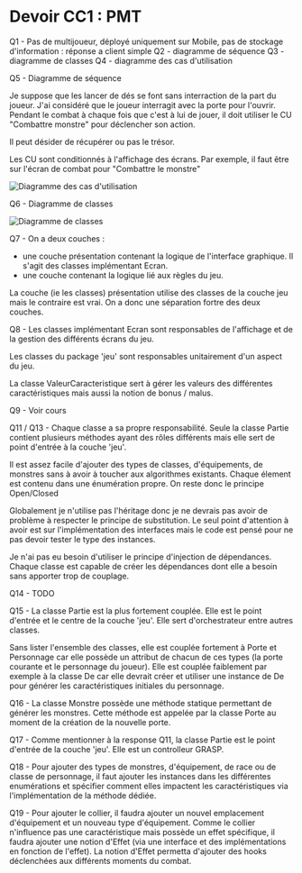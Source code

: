 # Devoir CC1 : PMT

Q1 - Pas de multijoueur, déployé uniquement sur Mobile, pas de stockage d'information : réponse a client simple
Q2 - diagramme de séquence
Q3 - diagramme de classes
Q4 - diagramme des cas d'utilisation

Q5 - Diagramme de séquence

Je suppose que les lancer de dés se font sans interraction de la part du joueur.
J'ai considéré que le joueur interragit avec la porte pour l'ouvrir.
Pendant le combat à chaque fois que c'est à lui de jouer, il doit utiliser le CU "Combattre monstre" pour déclencher son action.

Il peut désider de récupérer ou pas le trésor.

Les CU sont conditionnés à l'affichage des écrans. Par exemple, il faut être sur l'écran de combat pour "Combattre le monstre"

![Diagramme des cas d'utilisation](http://www.plantuml.com/plantuml/svg/RP1DJWCn34RtEONLVJa2gbJ1efiYE859JITg9WwsWpH2782ZS8vUZ4c3sep4CY_FF_usQYXMnkWYlHaOWuJZO708Gju29wUda38AZf3Hd_18BpP5WlgDwHYf4s98P5CcOB61dKDlBB3ZGaMS-ok7hH3MpayaoYbLzEa0Yf979LXjvVn30YL1lXehG6s5j5073gf1u1bzSsR2IlNvhxUDgDgR5-2WguEx-zkaJkhur-sMoKVQKLbUi2yV4WGoYxLP-qnfiG-FhsWc12CdDMdMOqs-ryxVxoLa4h0v4cMvM0-LpIkubYkirzUzEb8dzk_MkmEjpORIeOpn5m00)

Q6 - Diagramme de classes

![Diagramme de classes](http://www.plantuml.com/plantuml/uml/jLP1Rp8t4BtpAwoSQ5hu0QiAfGAQgYffrAQvL3qupW1klFPcraQj8lxxvnqCNYzUDeh49OIPjy_lZMU6lQijH-jADQhVfAuuyf8fgS7-Nm4pQBTcDAguUECROF-2OnyZneJYTSqMG5yO-rvnBG37tnLCQkj3-v7_0zgLxCcpp3sdi82ojlBTdHxwy0TRAVOhK005ww1IpC97_Hb3i6SvXFW9IuSv46aEnfwv0eTvsPCT9QDJrWEVJ6OvzwVA_C75MIb-SIMNkg1ScddeYI_L6jfnNbMgEGPNvbMkfU0M7DRZhCI___4NrfC9rZmnESd32bQsJs6t9tFpfevdzkuT84h08kIxLoEsCNSLEqJz9KFBib9SG0dQBj-ThEW_yfSs5nHqwH6JQRyXZDR0NGQJJjLb6JHKWreWpjKLLRDEaEgVBMWMIg6B5nKdzwme4ortf4jgUvMMocYDeIZi4R0sMlFDQIW4Ly8fw19_NKayWfJGJkX6ut35-ALnkFL8RIomcxyqi1s1MCKnToStZBTzPXaVZEqSFfr-yfbX597baXc_yOxwJUPxj6Cp9lBUXe5fYboSJz6naIYpChgsUBPUsM63tfiNK58NRMW761Rn43Ho_evYc6yGzYV8ZGQ72xVYAWKISb8PXmAqzJMPRutyx-B4jYPxQ3PY-VfAjm4D21ZIO-k579b3hBrEhZF19t7JwOmjeBKy35euBJHN0fhMGkj8Zue3AprDd24UYUUcVE6qAWaPlauc4Pe4VpKksRQF7AqaOL77UJKksQOochA4u_lZpiZNX2vEoRZPQ3yS5fX7niG1RzmE9P9PJnHa1sCaz5ZN-DrxIcYIE5MjO5NpEJSEkRQGKdazIUIqNVVnZRb2g44tJMOq5Kfw6bnp0Mmfa5ECvFErx-njKuGGgD28BPUQODxH0P--gDAG_BYSfU-czQEfQ_cYe2xORxxO7j1EDm_vF7Z6OwNjSvAXqzAJwF07uvhkZoLZigmKhQWwskaNJpKbNjP7E8s_N1SGLES13DM65KmqdyEK2Jpmf-v9VQzZQZ-wlI5xaQmNHnr8VTKL4QQnJuMWDAs1InVH5XddEynCceYIdn1gWttPdwKEWbcxNDDP6vwQ2OozPe1-096ia3TjfNOnCDXaoIbfwLCbKVtdEpfxSyd1aPJEpkFteplGhwvKtm00)

Q7 - On a deux couches :
* une couche présentation contenant la logique de l'interface graphique. Il s'agit des classes implémentant Ecran.
* une couche contenant la logique lié aux règles du jeu.

La couche (ie les classes) présentation utilise des classes de la couche jeu mais le contraire est vrai. On a donc une séparation fortre des deux couches.

Q8 - Les classes implémentant Ecran sont responsables de l'affichage et de la gestion des différents écrans du jeu.

Les classes du package 'jeu' sont responsables unitairement d'un aspect du jeu.

La classe ValeurCaracteristique sert à gérer les valeurs des différentes caractéristiques mais aussi la notion de bonus / malus.

Q9 - Voir cours

Q11 / Q13 - Chaque classe a sa propre responsabilité. Seule la classe Partie contient plusieurs méthodes ayant des rôles différents mais elle sert de point d'entrée à la couche 'jeu'.

Il est assez facile d'ajouter des types de classes, d'équipements, de monstres sans à avoir à toucher aux algorithmes existants. Chaque élement est contenu dans une énumération propre. On reste donc le principe Open/Closed

Globalement je n'utilise pas l'héritage donc je ne devrais pas avoir de problème à respecter le principe de substitution. Le seul point d'attention à avoir est sur l'implémentation des interfaces mais le code est pensé pour ne pas devoir tester le type des instances.

Je n'ai pas eu besoin d'utiliser le principe d'injection de dépendances. Chaque classe est capable de créer les dépendances dont elle a besoin sans apporter trop de couplage.

Q14 - TODO

Q15 - La classe Partie est la plus fortement couplée. Elle est le point d'entrée et le centre de la couche 'jeu'. Elle sert d'orchestrateur entre autres classes.

Sans lister l'ensemble des classes, elle est couplée fortement à Porte et Personnage car elle possède un attribut de chacun de ces types (la porte courante et le personnage du joueur).
Elle est couplée faiblement par exemple à la classe De car elle devrait créer et utiliser une instance de De pour générer les caractéristiques initiales du personnage.

Q16 - La classe Monstre possède une méthode statique permettant de générer les monstres. Cette méthode est appelée par la classe Porte au moment de la création de la nouvelle porte.

Q17 - Comme mentionner à la response Q11, la classe Partie est le point d'entrée de la couche 'jeu'. Elle est un controlleur GRASP.

Q18 - Pour ajouter des types de monstres, d'équipement, de race ou de classe de personnage, il faut ajouter les instances dans les différentes enumérations et spécifier comment elles impactent les caractéristiques via l'implémentation de la méthode dédiée.

Q19 - Pour ajouter le collier, il faudra ajouter un nouvel emplacement d'équipement et un nouveau type d'équipement. Comme le collier n'influence pas une caractéristique mais possède un effet spécifique, il faudra ajouter une notion d'Effet (via une interface et des implémentations en fonction de l'effet). La notion d'Effet permetta d'ajouter des hooks déclenchées aux différents moments du combat.

